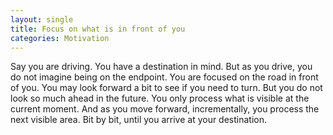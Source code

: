 ```yaml
---
layout: single
title: Focus on what is in front of you
categories: Motivation
---
```


Say you are driving. You have a destination in mind. But as you drive, you do not imagine being on the endpoint. You are focused on the road in front of you. You may look forward a bit to see if you need to turn. But you do not look so much ahead in the future. You only process what is visible at the current moment. And as you move forward, incrementally, you process the next visible area. Bit by bit, until you arrive at your destination.